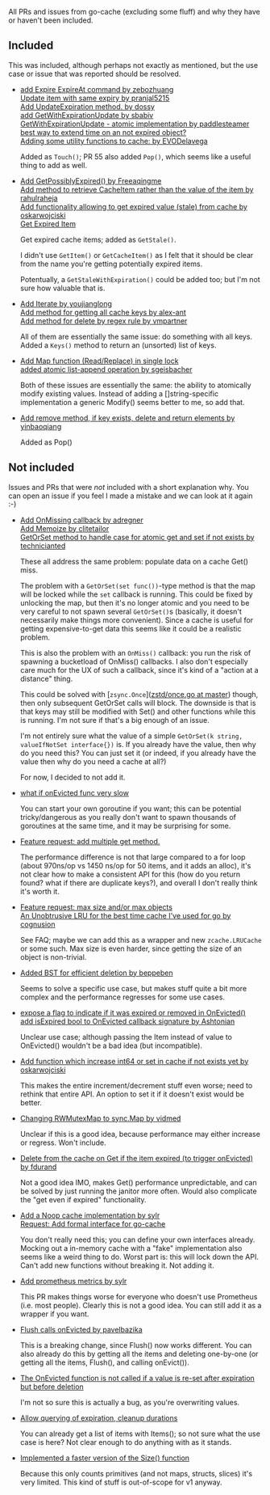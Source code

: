 All PRs and issues from go-cache (excluding some fluff) and why they have or
haven't been included.

Included
--------

This was included, although perhaps not exactly as mentioned, but the use case
or issue that was reported should be resolved.


- [add Expire ExpireAt command by zebozhuang](https://github.com/patrickmn/go-cache/pull/20)<br>
  [Update item with same expiry by pranjal5215](https://github.com/patrickmn/go-cache/pull/42)<br>
  [Add UpdateExpiration method. by dossy](https://github.com/patrickmn/go-cache/pull/66)<br>
  [add GetWithExpirationUpdate by sbabiv](https://github.com/patrickmn/go-cache/pull/96)<br>
  [GetWithExpirationUpdate - atomic implementation by paddlesteamer](https://github.com/patrickmn/go-cache/pull/126)<br>
  [best way to extend time on an not expired object?](https://github.com/patrickmn/go-cache/issues/65)<br>
  [Adding some utility functions to cache: by EVODelavega](https://github.com/patrickmn/go-cache/pull/55)

  Added as `Touch()`; PR 55 also added `Pop()`, which seems like a useful thing
  to add as well.

- [Add GetPossiblyExpired() by Freeaqingme](https://github.com/patrickmn/go-cache/pull/47)<br>
  [Add method to retrieve CacheItem rather than the value of the item by rahulraheja](https://github.com/patrickmn/go-cache/pull/53)<br>
  [Add functionality allowing to get expired value (stale) from cache by oskarwojciski](https://github.com/patrickmn/go-cache/pull/63)<br>
  [Get Expired Item](https://github.com/patrickmn/go-cache/issues/107)

  Get expired cache items; added as `GetStale()`.

  I didn't use `GetItem()` or `GetCacheItem()` as I felt that it should be clear
  from the name you're getting potentially expired items.

  Potentually, a `GetStaleWithExpiration()` could be added too; but I'm not sure
  how valuable that is.

- [Add Iterate by youjianglong](https://github.com/patrickmn/go-cache/pull/78)<br>
  [Add method for getting all cache keys by alex-ant](https://github.com/patrickmn/go-cache/pull/81)<br>
  [Add method for delete by regex rule by vmpartner](https://github.com/patrickmn/go-cache/pull/100)

  All of them are essentially the same issue: do something with all keys. Added
  a `Keys()` method to return an (unsorted) list of keys.

- [Add Map function (Read/Replace) in single lock](https://github.com/patrickmn/go-cache/issues/118)<br>
  [added atomic list-append operation by sgeisbacher](https://github.com/patrickmn/go-cache/pull/97)

  Both of these issues are essentially the same: the ability to atomically
  modify existing values. Instead of adding a []string-specific implementation a
  generic Modify() seems better to me, so add that.

- [Add remove method, if key exists, delete and return elements by yinbaoqiang](https://github.com/patrickmn/go-cache/pull/77)<br>

  Added as Pop()


Not included
------------

Issues and PRs that were *not* included with a short explanation why. You can
open an issue if you feel I made a mistake and we can look at it again :-)

- [Add OnMissing callback by adregner](https://github.com/patrickmn/go-cache/pull/106)<br>
  [Add Memoize by clitetailor](https://github.com/patrickmn/go-cache/pull/113)<br>
  [GetOrSet method to handle case for atomic get and set if not exists by technicianted](https://github.com/patrickmn/go-cache/pull/117)

  These all address the same problem: populate data on a cache Get() miss.

  The problem with a `GetOrSet(set func())`-type method is that the map will be
  locked while the `set` callback is running. This could be fixed by unlocking
  the map, but then it's no longer atomic and you need to be very careful to not
  spawn several `GetOrSet()`s (basically, it doesn't necessarily make things
  more convenient). Since a cache is useful for getting expensive-to-get data
  this seems like it could be a realistic problem.

  This is also the problem with an `OnMiss()` callback: you run the risk of
  spawning a bucketload of OnMiss() callbacks. I also don't especially care much
  for the UX of such a callback, since it's kind of a "action at a distance"
  thing.
  
  This could be solved with [`zsync.Once`]([zstd/once.go at master](https://github.com/zgoat/zstd/blob/master/zsync/once.go#L6)) though,
  then only subsequent GetOrSet calls will block. The downside is that is that
  keys may still be modified with Set() and other functions while this is
  running. I'm not sure if that's a big enough of an issue.

  I'm not entirely sure what the value of a simple `GetOrSet(k string,
  valueIfNotSet interface{})` is. If you already have the value, then why do you
  need this? You can just set it (or indeed, if you already have the value then
  why do you need a cache at all?)

  For now, I decided to not add it.

- [what if onEvicted func  very slow](https://github.com/patrickmn/go-cache/issues/49)<br>

  You can start your own goroutine if you want; this can be potential
  tricky/dangerous as you really don't want to spawn thousands of goroutines at
  the same time, and it may be surprising for some.

- [Feature request: add multiple get method.](https://github.com/patrickmn/go-cache/issues/108)<br>

  The performance difference is not that large compared to a for loop (about
  970ns/op vs 1450 ns/op for 50 items, and it adds an alloc), it's not clear how
  to make a consistent API for this (how do you return found? what if there are
  duplicate keys?), and overall I don't really think it's worth it.

- [Feature request: max size and/or max objects](https://github.com/patrickmn/go-cache/issues/5)<br>
  [An Unobtrusive LRU for the best time cache I've used for go by cognusion](https://github.com/patrickmn/go-cache/pull/17)

  See FAQ; maybe we can add this as a wrapper and new `zcache.LRUCache` or some
  such. Max size is even harder, since getting the size of an object is
  non-trivial.

- [Added BST for efficient deletion by beppeben](https://github.com/patrickmn/go-cache/pull/27)<br>

  Seems to solve a specific use case, but makes stuff quite a bit more complex
  and the performance regresses for some use cases.

- [expose a flag to indicate if it was expired or removed in OnEvicted()](https://github.com/patrickmn/go-cache/issues/57)<br>
  [add isExpired bool to OnEvicted callback signature by Ashtonian](https://github.com/patrickmn/go-cache/pull/58)

  Unclear use case; although passing the Item instead of value to OnEvicted()
  wouldn't be a bad idea (but incompatible).

- [Add function which increase int64 or set in cache if not exists yet by oskarwojciski](https://github.com/patrickmn/go-cache/pull/62)<br>

  This makes the entire increment/decrement stuff even worse; need to rethink
  that entire API. An option to set it if it doesn't exist would be better.

- [Changing RWMutexMap to sync.Map by vidmed](https://github.com/patrickmn/go-cache/pull/72)<br>

  Unclear if this is a good idea, because performance may either increase or
  regress. Won't include.

- [Delete from the cache on Get if the item expired (to trigger onEvicted) by fdurand](https://github.com/patrickmn/go-cache/pull/75/files)<br>

  Not a good idea IMO, makes Get() performance unpredictable, and can be solved
  by just running the janitor more often. Would also complicate the "get even if
  expired" functionality.

- [Add a Noop cache implementation by sylr](https://github.com/patrickmn/go-cache/pull/92)<br>
  [Request: Add formal interface for go-cache](https://github.com/patrickmn/go-cache/issues/116)

  You don't really need this; you can define your own interfaces already.
  Mocking out a in-memory cache with a "fake" implementation also seems like a
  weird thing to do. Worst part is: this will lock down the API. Can't add new
  functions without breaking it.
  Not adding it.

- [Add prometheus metrics by sylr](https://github.com/patrickmn/go-cache/pull/94)<br>

  This PR makes things worse for everyone who doesn't use Prometheus (i.e. most
  people). Clearly this is not a good idea. You can still add it as a wrapper if
  you want.

- [Flush calls onEvicted by pavelbazika](https://github.com/patrickmn/go-cache/pull/122)<br>

  This is a breaking change, since Flush() now works different. You can also
  already do this by getting all the items and deleting one-by-one (or getting
  all the items, Flush(), and calling onEvict()).

- [The OnEvicted function is not called if a value is re-set after expiration but before deletion](https://github.com/patrickmn/go-cache/issues/48)<br>

  I'm not so sure this is actually a bug, as you're overwriting values.

- [Allow querying of expiration, cleanup durations](https://github.com/patrickmn/go-cache/issues/104)<br>

  You can already get a list of items with Items(); so not sure what the use
  case is here? Not clear enough to do anything with as it stands.

- [Implemented a faster version of the Size() function](https://github.com/patrickmn/go-cache/pull/129)<br>

  Because this only counts primitives (and not maps, structs, slices) it's very
  limited. This kind of stuff is out-of-scope for v1 anyway.
